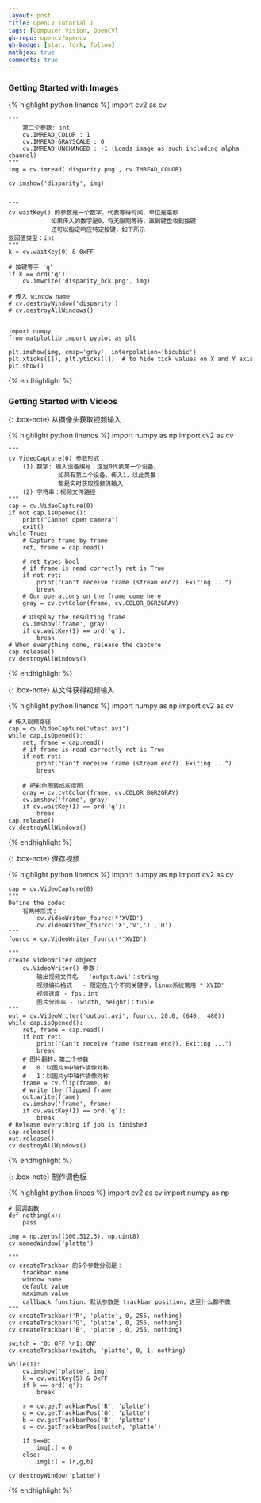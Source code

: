 ```yaml
---
layout: post
title: OpenCV Tutorial I
tags: [Computer Vision, OpenCV]
gh-repo: opencv/opencv
gh-badge: [star, fork, follow]
mathjax: true
comments: true
---
```


### Getting Started with Images
{% highlight python linenos %}
    import cv2 as cv

    """
        第二个参数: int
        cv.IMREAD_COLOR : 1
        cv.IMREAD_GRAYSCALE : 0
        cv.IMREAD_UNCHANGED : -1 (Loads image as such including alpha channel)
    """
    img = cv.imread('disparity.png', cv.IMREAD_COLOR)

    cv.imshow('disparity', img)


    """
    cv.waitKey() 的参数是一个数字，代表等待时间，单位是毫秒
                如果传入的数字是0，将无限期等待，直到键盘收到按键
                还可以指定响应特定按键，如下所示
    返回值类型：int
    """
    k = cv.waitKey(0) & 0xFF

    # 按键等于 'q'
    if k == ord('q'):
        cv.imwrite('disparity_bck.png', img)

    # 传入 window name
    # cv.destroyWindow('disparity')
    # cv.destroyAllWindows()


    import numpy
    from matplotlib import pyplot as plt

    plt.imshow(img, cmap='gray', interpolation='bicubic')
    plt.xticks([]), plt.yticks([])  # to hide tick values on X and Y axis
    plt.show()
{% endhighlight %}

### Getting Started with Videos

{: .box-note}
从摄像头获取视频输入

{% highlight python linenos %}
    import numpy as np
    import cv2 as cv

    """
    cv.VideoCapture(0) 参数形式：
        (1) 数字: 输入设备编号；这里0代表第一个设备，
                  如果有第二个设备，传入1，以此类推；
                  都是实时获取视频流输入
        (2) 字符串：视频文件路径
    """
    cap = cv.VideoCapture(0)
    if not cap.isOpened():
        print("Cannot open camera")
        exit()
    while True:
        # Capture frame-by-frame
        ret, frame = cap.read()
        
        # ret type: bool
        # if frame is read correctly ret is True
        if not ret:
            print("Can't receive frame (stream end?). Exiting ...")
            break
        # Our operations on the frame come here
        gray = cv.cvtColor(frame, cv.COLOR_BGR2GRAY)

        # Display the resulting frame
        cv.imshow('frame', gray)
        if cv.waitKey(1) == ord('q'):
            break
    # When everything done, release the capture
    cap.release()
    cv.destroyAllWindows()
{% endhighlight %}

{: .box-note}
从文件获得视频输入

{% highlight python linenos %}
    import numpy as np
    import cv2 as cv

    # 传入视频路径
    cap = cv.VideoCapture('vtest.avi')
    while cap.isOpened():
        ret, frame = cap.read()
        # if frame is read correctly ret is True
        if not ret:
            print("Can't receive frame (stream end?). Exiting ...")
            break

        # 把彩色图转成灰度图
        gray = cv.cvtColor(frame, cv.COLOR_BGR2GRAY)
        cv.imshow('frame', gray)
        if cv.waitKey(1) == ord('q'):
            break
    cap.release()
    cv.destroyAllWindows()
{% endhighlight %}

{: .box-note}
保存视频

{% highlight python linenos %}
    import numpy as np
    import cv2 as cv

    cap = cv.VideoCapture(0)
    """
    Define the codec
        有两种形式：
            cv.VideoWriter_fourcc(*'XVID')
            cv.VideoWriter_fourcc('X','V','I','D')
    """
    fourcc = cv.VideoWriter_fourcc(*'XVID')

    """
    create VideoWriter object
        cv.VideoWriter() 参数：
            输出视频文件名 - 'output.avi'：string
            视频编码格式   - 限定在几个不同关键字，linux系统常用 *'XVID'
            视频速度 - fps：int
            图片分辨率 - (width, height)：tuple
    """
    out = cv.VideoWriter('output.avi', fourcc, 20.0, (640,  480))
    while cap.isOpened():
        ret, frame = cap.read()
        if not ret:
            print("Can't receive frame (stream end?). Exiting ...")
            break
        # 图片翻转，第二个参数
        #   0：以图片x中轴作镜像对称
        #   1：以图片y中轴作镜像对称
        frame = cv.flip(frame, 0)
        # write the flipped frame
        out.write(frame)
        cv.imshow('frame', frame)
        if cv.waitKey(1) == ord('q'):
            break
    # Release everything if job is finished
    cap.release()
    out.release()
    cv.destroyAllWindows()
{% endhighlight %}

{: .box-note}
制作调色板

{% highlight python lineos %}
    import cv2 as cv
    import numpy as np

    # 回调函数
    def nothing(x):
        pass

    img = np.zeros((300,512,3), np.uint8)
    cv.namedWindow('platte')

    """
    cv.createTrackbar 的5个参数分别是：
        trackbar name
        window name
        default value
        maximum value
        callback function: 默认参数是 trackbar position，这里什么都不做
    """
    cv.createTrackbar('R', 'platte', 0, 255, nothing)
    cv.createTrackbar('G', 'platte', 0, 255, nothing)
    cv.createTrackbar('B', 'platte', 0, 255, nothing)

    switch = '0: OFF \n1: ON'
    cv.createTrackbar(switch, 'platte', 0, 1, nothing)

    while(1):
        cv.imshow('platte', img)
        k = cv.waitKey(5) & 0xFF
        if k == ord('q'):
            break

        r = cv.getTrackbarPos('R', 'platte')
        g = cv.getTrackbarPos('G', 'platte')
        b = cv.getTrackbarPos('B', 'platte')
        s = cv.getTrackbarPos(switch, 'platte')

        if s==0:
            img[:] = 0
        else:
            img[:] = [r,g,b]

    cv.destroyWindow('platte')
{% endhighlight %}
